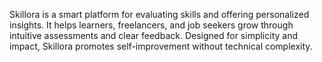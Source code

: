 Skillora is a smart platform for evaluating skills and offering personalized insights. It helps learners, freelancers, and job seekers grow through intuitive assessments and clear feedback. Designed for simplicity and impact, Skillora promotes self-improvement without technical complexity.
